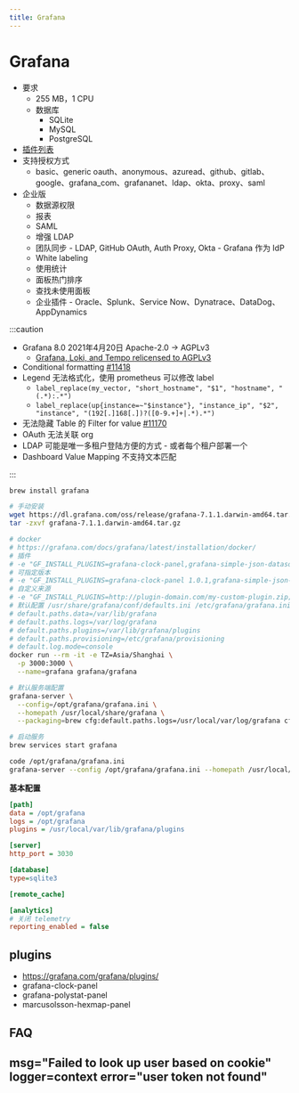 ```yaml
---
title: Grafana
---
```


# Grafana

- 要求
  - 255 MB，1 CPU
  - 数据库
    - SQLite
    - MySQL
    - PostgreSQL
- [插件列表](https://grafana.com/grafana/plugins)
- 支持授权方式
  - basic、generic oauth、anonymous、azuread、github、gitlab、google、grafana_com、grafananet、ldap、okta、proxy、saml
- 企业版
  - 数据源权限
  - 报表
  - SAML
  - 增强 LDAP
  - 团队同步 - LDAP, GitHub OAuth, Auth Proxy, Okta - Grafana 作为 IdP
  - White labeling
  - 使用统计
  - 面板热门排序
  - 查找未使用面板
  - 企业插件 - Oracle、Splunk、Service Now、Dynatrace、DataDog、AppDynamics

:::caution

- Grafana 8.0 2021年4月20日 Apache-2.0 -> AGPLv3
  - [Grafana, Loki, and Tempo relicensed to AGPLv3](https://grafana.com/blog/2021/04/20/grafana-loki-tempo-relicensing-to-agplv3/)
- Conditional formatting [#11418](https://github.com/grafana/grafana/issues/11418)
- Legend 无法格式化，使用 prometheus 可以修改 label
  - `label_replace(my_vector, "short_hostname", "$1", "hostname", "(.*):.*")`
  - `label_replace(up{instance=~"$instance"}, "instance_ip", "$2", "instance", "(192[.]168[.])?([0-9.+]+|.*).*")`
- 无法隐藏 Table 的 Filter for value [#11170](https://github.com/grafana/grafana/issues/11170)
- OAuth 无法关联 org
- LDAP 可能是唯一多租户登陆方便的方式 - 或者每个租户部署一个
- Dashboard Value Mapping 不支持文本匹配

:::

```bash
brew install grafana

# 手动安装
wget https://dl.grafana.com/oss/release/grafana-7.1.1.darwin-amd64.tar.gz
tar -zxvf grafana-7.1.1.darwin-amd64.tar.gz

# docker
# https://grafana.com/docs/grafana/latest/installation/docker/
# 插件
# -e "GF_INSTALL_PLUGINS=grafana-clock-panel,grafana-simple-json-datasource"
# 可指定版本
# -e "GF_INSTALL_PLUGINS=grafana-clock-panel 1.0.1,grafana-simple-json-datasource 1.3.5"
# 自定义来源
# -e "GF_INSTALL_PLUGINS=http://plugin-domain.com/my-custom-plugin.zip;custom-plugin"
# 默认配置 /usr/share/grafana/conf/defaults.ini /etc/grafana/grafana.ini
# default.paths.data=/var/lib/grafana
# default.paths.logs=/var/log/grafana
# default.paths.plugins=/var/lib/grafana/plugins
# default.paths.provisioning=/etc/grafana/provisioning
# default.log.mode=console
docker run --rm -it -e TZ=Asia/Shanghai \
  -p 3000:3000 \
  --name=grafana grafana/grafana

# 默认服务端配置
grafana-server \
  --config=/opt/grafana/grafana.ini \
  --homepath /usr/local/share/grafana \
  --packaging=brew cfg:default.paths.logs=/usr/local/var/log/grafana cfg:default.paths.data=/usr/local/var/lib/grafana cfg:default.paths.plugins=/usr/local/var/lib/grafana/plugins

# 启动服务
brew services start grafana

code /opt/grafana/grafana.ini
grafana-server --config /opt/grafana/grafana.ini --homepath /usr/local/share/grafana --packaging=brew
```

**基本配置**

```ini
[path]
data = /opt/grafana
logs = /opt/grafana
plugins = /usr/local/var/lib/grafana/plugins

[server]
http_port = 3030

[database]
type=sqlite3

[remote_cache]

[analytics]
# 关闭 telemetry
reporting_enabled = false
```


## plugins

- https://grafana.com/grafana/plugins/
- grafana-clock-panel
- grafana-polystat-panel
- marcusolsson-hexmap-panel

## FAQ

## msg="Failed to look up user based on cookie" logger=context error="user token not found"
